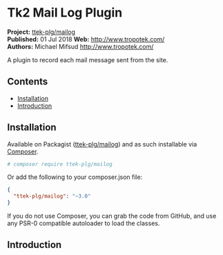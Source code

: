 # Tk2 Mail Log Plugin

__Project:__ [ttek-plg/mailog](http://packagist.org/packages/ttek-plg/mailog)  
__Published:__ 01 Jul 2018
__Web:__ <http://www.tropotek.com/>  
__Authors:__ Michael Mifsud <http://www.tropotek.com/>  
  
A plugin to record each mail message sent from the site.

## Contents

- [Installation](#installation)
- [Introduction](#introduction)


## Installation

Available on Packagist ([ttek-plg/mailog](http://packagist.org/packages/ttek-plg/mailog))
and as such installable via [Composer](http://getcomposer.org/).

```bash
# composer require ttek-plg/mailog
```

Or add the following to your composer.json file:

```json
{
  "ttek-plg/mailog": "~3.0"
}
```

If you do not use Composer, you can grab the code from GitHub, and use any
PSR-0 compatible autoloader to load the classes.


## Introduction



  
  